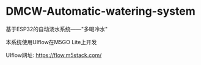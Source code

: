 # DMCW-Automatic-watering-system
基于ESP32的自动浇水系统——"多喝冷水"

本系统使用UIflow在M5GO Lite上开发

UIflow网址: https://flow.m5stack.com/
